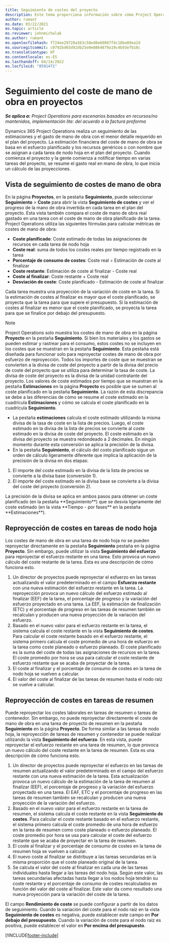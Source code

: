 ```yaml
---
title: Seguimiento de costes del proyecto
description: Este tema proporciona información sobre cómo Project Operations realiza un seguimiento del progreso respecto al coste laboral y el gasto en un proyecto.
author: rumant
ms.date: 03/22/2021
ms.topic: article
ms.reviewer: johnmichalak
ms.author: rumant
ms.openlocfilehash: f724ee29728a363c58ed0e69087f4c18be89ea2d
ms.sourcegitcommit: c0792bd65d92db25e0e8864879a19c4b93efb10c
ms.translationtype: HT
ms.contentlocale: es-ES
ms.lasthandoff: 04/14/2022
ms.locfileid: "8591471"
---
```

# <a name="labor-cost-tracking-on-projects"></a>Seguimiento del coste de mano de obra en proyectos

_**Se aplica a:** Project Operations para escenarios basados en recursos/no mantenidos, implementación lite: del acuerdo a la factura proforma_

Dynamics 365 Project Operations realiza un seguimiento de las estimaciones y el gasto de mano de obra con el menor detalle requerido en el plan del proyecto. La estimación financiera del coste de mano de obra se basa en el esfuerzo planificado y los recursos genéricos o con nombre que se asignan a cada tarea de nodo hoja en el plan del proyecto. Cuando comienza el proyecto y la gente comienza a notificar tiempo en varias tareas del proyecto, se resume el gasto real en mano de obra, lo que inicia un cálculo de las proyecciones.

## <a name="labor-cost-tracking-view"></a>Vista de seguimiento de costes de mano de obra

En la página **Proyectos**, en la pestaña **Seguimiento**, puede seleccionar **Seguimiento** > **Coste** para abrir la vista **Seguimiento de costes** y ver el progreso de la mano de obra invertida en cada tarea en el plan del proyecto. Esta vista también compara el coste de mano de obra real gastado en una tarea con el coste de mano de obra planificado de la tarea. Project Operations utiliza las siguientes fórmulas para calcular métricas de costes de mano de obra:

- **Coste planificado**: Coste estimado de todas las asignaciones de recursos en cada tarea de nodo hoja
- **Coste real**: suma de todos los costes reales por tiempo registrado en la tarea
- **Porcentaje de consumo de costes**: Coste real ÷ Estimación de coste al finalizar
- **Coste restante**: Estimación de coste al finalizar - Coste real
- **Coste al finalizar**: Coste restante + Coste real
- **Desviación de coste**: Coste planificado - Estimación de coste al finalizar

Cada tarea muestra una proyección de la variación de coste en la tarea. Si la estimación de costes al finalizar es mayor que el coste planificado, se proyecta que la tarea para que supere el presupuesto. Si la estimación de costes al finalizar es menor que el coste planificado, se proyecta la tarea para que se finalice por debajo del presupuesto.

>[!NOTE]
> Project Operations solo muestra los costes de mano de obra en la página **Proyecto** en la pestaña **Seguimiento**. Si bien los materiales y los gastos se pueden estimar y rastrear para el consumo, estos costes no se incluyen en los costes que se muestran en la pestaña **Seguimiento**. Esta pestaña está diseñada para funcionar solo para reproyectar costes de mano de obra por esfuerzo de reproyección.
Todos los importes de coste que se muestran se convierten a la divisa de coste del proyecto a partir de la divisa del precio de coste del proyecto que se utiliza para determinar la tasa de coste. La divisa de coste del proyecto es la divisa de la unidad contratante del proyecto. Los valores de coste estimados por tiempo que se muestran en la pestaña **Estimaciones** en la página **Proyecto** es posible que se sumen al coste planificado en la pestaña **Seguimiento**. La razón de esta discrepancia se debe a las diferencias de cómo se resume el coste estimado en la cuadrícula **Estimaciones** y cómo se calcula el coste planificado en la cuadrícula **Seguimiento**. 
>
> - La pestaña **estimaciones** calcula el coste estimado utilizando la misma divisa de la tasa de coste en la lista de precios. Luego, el coste estimado en la divisa de la lista de precios se convierte al coste estimado en la divisa de coste del proyecto. El coste estimado en la divisa del proyecto se muestra redondeado a 2 decimales. En ningún momento durante esta conversión se aplica la precisión de la divisa. 
> - En la pestaña **Seguimiento**, el cálculo del costo planificado sigue un orden de cálculo ligeramente diferente que implica la aplicación de la precisión de la divisa en dos etapas: 
   ><ol>
   ><li>El importe del coste estimado en la divisa de la lista de precios se convierte a la divisa base (conversión 1).</li>
   ><li>El importe del coste estimado en la divisa base se convierte a la divisa del coste del proyecto (conversión 2). </li>
   ></ol>
   >La precisión de la divisa se aplica en ambos pasos para obtener un coste planificado (en la pestaña **Seguimiento**) que se desvía ligeramente del coste estimado (en la vista **Tiempo - por fases** en la pestaña **Estimaciones**). 
   
## <a name="reprojecting-costs-on-leaf-node-tasks"></a>Reproyección de costes en tareas de nodo hoja

Los costes de mano de obra en una tarea de nodo hoja no se pueden reproyectar directamente en la pestaña **Seguimiento** pestaña en la página **Proyecto**. Sin embargo, puede utilizar la vista **Seguimiento del esfuerzo** para reproyectar el esfuerzo restante en una tarea. Esto provoca un nuevo cálculo del coste restante de la tarea. Esta es una descripción de cómo funciona esto.

1. Un director de proyectos puede reproyectar el esfuerzo en las tareas actualizando el valor predeterminado en el campo **Esfuerzo restante** con una nueva estimación del esfuerzo restante en la tarea. La reproyección provoca un nuevo cálculo del esfuerzo estimado al finalizar (EEF) de la tarea, el porcentaje de progreso y la variación del esfuerzo proyectado en una tarea. La EEF, la estimación de finalización (ETC) y el porcentaje de progreso en las tareas de resumen también se recalculan y producen una nueva proyección de la variación del esfuerzo.
2. Basado en el nuevo valor para el esfuerzo restante en la tarea, el sistema calcula el coste restante en la vista **Seguimiento de costes**. Para calcular el coste restante basado en el esfuerzo restante, el sistema primero calcula el coste promedio de una hora de esfuerzo en la tarea como coste planeado o esfuerzo planeado. El coste planificado es la suma del coste de todas las asignaciones de recursos en la tarea. El coste promedio por hora se usa para calcular el coste restante de esfuerzo restante que se acaba de proyectar de la tarea.
3. El coste al finalizar y el porcentaje de consumo de costes en la tarea de nodo hoja se vuelven a calcular.
4. El valor del coste al finalizar de las tareas de resumen hasta el nodo raíz se vuelve a calcular.

## <a name="reprojecting-costs-on-summary-tasks"></a>Reproyección de costes en tareas de resumen

Puede reproyectar los costes laborales en tareas de resumen o tareas de contenedor. Sin embargo, no puede reproyectar directamente el coste de mano de obra en una tarea de proyecto de resumen en la pestaña **Seguimiento** en la página **Proyecto**. De forma similar a las tareas de nodo hoja, la reproyección de tareas de resumen y contenedor se puede realizar utilizando la vista **Seguimiento del esfuerzo**. En esta vista, puede reproyectar el esfuerzo restante en una tarea de resumen, lo que provoca un nuevo cálculo del coste restante en la tarea de resumen. Esta es una descripción de cómo funciona esto.

1. Un director de proyectos puede reproyectar el esfuerzo en las tareas de resumen actualizando el valor predeterminado en el campo del esfuerzo restante con una nueva estimación de la tarea. Esta actualización provoca un nuevo cálculo de la estimación de la tarea de resumen al finalizar (EEF), el porcentaje de progreso y la variación del esfuerzo proyectado en una tarea. El EAF, ETC y el porcentaje de progreso en las tareas de resumen también se recalculan y producen una nueva proyección de la variación del esfuerzo.
2. Basado en el nuevo valor para el esfuerzo restante en la tarea de resumen, el sistema calcula el coste restante en la vista **Seguimiento de costes**. Para calcular el coste restante basado en el esfuerzo restante, el sistema primero calcula el coste promedio de una hora de esfuerzo en la tarea de resumen como coste planeado o esfuerzo planeado. El coste promedio por hora se usa para calcular el coste del esfuerzo restante que se acaba de proyectar en la tarea de resumen.
3. El coste al finalizar y el porcentaje de consumo de costes en la tarea de resumen hoja se vuelven a calcular.
4. El nuevo coste al finalizar se distribuye a las tareas secundarias en la misma proporción que el coste planeado original de la tarea.
5. Se calcula el valor del coste al finalizar en cada una de las tareas individuales hasta llegar a las tareas del nodo hoja. Según este valor, las tareas secundarias afectadas hasta llegar a los nodos hoja tendrán su coste restante y el porcentaje de consumo de costes recalculados en función del valor del coste al finalizar. Este valor da como resultado una nueva proyección para la variación del coste de la tarea. 


El campo **Rendimiento de coste** se puede configurar a partir de los datos de seguimiento. Cuando la variación del coste para el nodo raíz en la vista **Seguimiento de costes** es negativa, puede establecer este campo en **Por debajo del presupuesto**. Cuando la variación de coste para el nodo raíz es positiva, puede establecer el valor en **Por encima del presupuesto**.


[!INCLUDE[footer-include](../includes/footer-banner.md)]
